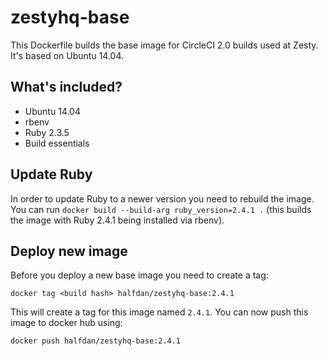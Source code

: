 # zestyhq-base

This Dockerfile builds the base image for CircleCI 2.0 builds used at Zesty. It's based on Ubuntu 14.04.

## What's included?

- Ubuntu 14.04
- rbenv
- Ruby 2.3.5
- Build essentials

## Update Ruby

In order to update Ruby to a newer version you need to rebuild the image. You can run `docker build --build-arg ruby_version=2.4.1 .` (this builds the image with Ruby 2.4.1 being installed via rbenv).

## Deploy new image

Before you deploy a new base image you need to create a tag:

```
docker tag <build hash> halfdan/zestyhq-base:2.4.1
```

This will create a tag for this image named `2.4.1`.  You can now push this image to docker hub using:

```
docker push halfdan/zestyhq-base:2.4.1
```
